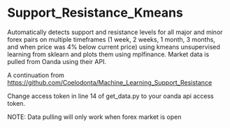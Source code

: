 # Support_Resistance_Kmeans
Automatically detects support and resistance levels for all major and minor forex pairs on multiple timeframes (1 week, 2 weeks, 1 month, 3 months, and when price was 4% below current price) using kmeans unsupervised learning from sklearn and plots them using mplfinance. Market data is pulled from Oanda using their API. 


A continuation from https://github.com/Coelodonta/Machine_Learning_Support_Resistance


Change access token in line 14 of get_data.py to your oanda api access token. 

NOTE: Data pulling will only work when forex market is open
